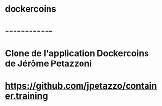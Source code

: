 # dockercoins
# ------------
# Clone de l'application Dockercoins de Jérôme Petazzoni
# https://github.com/jpetazzo/container.training
#
